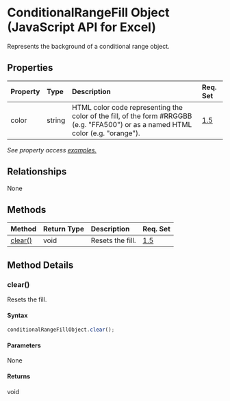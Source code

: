 # ConditionalRangeFill Object (JavaScript API for Excel)

Represents the background of a conditional range object.

## Properties

| Property	   | Type	|Description| Req. Set|
|:---------------|:--------|:----------|:----|
|color|string|HTML color code representing the color of the fill, of the form #RRGGBB (e.g. "FFA500") or as a named HTML color (e.g. "orange").|[1.5](../requirement-sets/excel-api-requirement-sets.md)|

_See property access [examples.](#property-access-examples)_

## Relationships
None


## Methods

| Method		   | Return Type	|Description| Req. Set|
|:---------------|:--------|:----------|:----|
|[clear()](#clear)|void|Resets the fill.|[1.5](../requirement-sets/excel-api-requirement-sets.md)|

## Method Details


### clear()
Resets the fill.

#### Syntax
```js
conditionalRangeFillObject.clear();
```

#### Parameters
None

#### Returns
void
